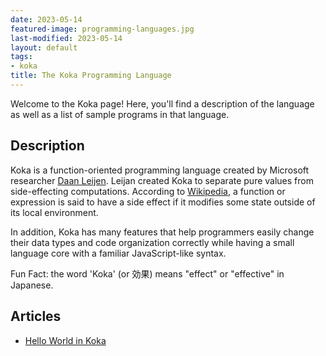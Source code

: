```yaml
---
date: 2023-05-14
featured-image: programming-languages.jpg
last-modified: 2023-05-14
layout: default
tags:
- koka
title: The Koka Programming Language
---
```


Welcome to the Koka page! Here, you'll find a description of the language as well as a list of sample programs in that language.

## Description

Koka is a function-oriented programming language created by Microsoft researcher
[Daan Leijen][1]. Leijan created Koka to separate pure values from side-effecting
computations. According to [Wikipedia][2], a function or expression is said to have a
side effect if it modifies some state outside of its local environment.

In addition, Koka has many features that help programmers easily change their data
types and code organization correctly while having a small language core with a
familiar JavaScript-like syntax.

Fun Fact: the word 'Koka' (or 効果) means "effect" or "effective" in Japanese.

[1]: https://www.microsoft.com/en-us/research/people/daan/
[2]: https://en.wikipedia.org/wiki/Side_effect_(computer_science)


## Articles

- [Hello World in Koka](https://sampleprograms.io/projects/hello-world/koka)